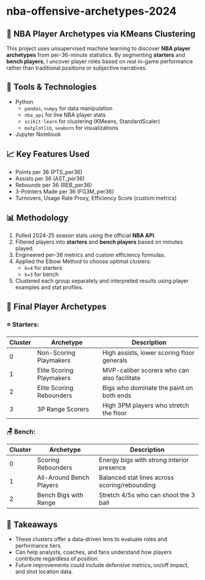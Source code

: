 # nba-offensive-archetypes-2024

## 🏀 NBA Player Archetypes via KMeans Clustering

This project uses unsupervised machine learning to discover **NBA player archetypes** from per-36-minute statistics. By segmenting **starters** and **bench players**, I uncover player roles based on real in-game performance rather than traditional positions or subjective narratives.

## 🔧 Tools & Technologies
- Python
  - `pandas`, `numpy` for data manipulation
  - `nba_api` for live NBA player stats
  - `scikit-learn` for clustering (KMeans, StandardScaler)
  - `matplotlib`, `seaborn` for visualizations
- Jupyter Notebook

## 📈 Key Features Used
- Points per 36 (PTS_per36)
- Assists per 36 (AST_per36)
- Rebounds per 36 (REB_per36)
- 3-Pointers Made per 36 (FG3M_per36)
- Turnovers, Usage Rate Proxy, Efficiency Score (custom metrics)

## 📊 Methodology
1. Pulled 2024-25 season stats using the official **NBA API**.
2. Filtered players into **starters** and **bench players** based on minutes played.
3. Engineered per-36 metrics and custom efficiency formulas.
4. Applied the Elbow Method to choose optimal clusters:
   - `k=4` for starters
   - `k=3` for bench
5. Clustered each group separately and interpreted results using player examples and stat profiles.

## 🧠 Final Player Archetypes

### ⭐ Starters:
| Cluster | Archetype                  | Description                                 |
|---------|----------------------------|---------------------------------------------|
| 0       | Non-Scoring Playmakers     | High assists, lower scoring floor generals   |
| 1       | Elite Scoring Playmakers   | MVP-caliber scorers who can also facilitate |
| 2       | Elite Scoring Rebounders   | Bigs who dominate the paint on both ends     |
| 3       | 3P Range Scorers           | High 3PM players who stretch the floor       |

### 🪑 Bench:
| Cluster | Archetype                | Description                                  |
|---------|--------------------------|----------------------------------------------|
| 0       | Scoring Rebounders       | Energy bigs with strong interior presence    |
| 1       | All-Around Bench Players | Balanced stat lines across scoring/rebounding|
| 2       | Bench Bigs with Range    | Stretch 4/5s who can shoot the 3 ball        |

## 📌 Takeaways
- These clusters offer a data-driven lens to evaluate roles and performance tiers.
- Can help analysts, coaches, and fans understand how players contribute regardless of position.
- Future improvements could include defensive metrics, on/off impact, and shot location data.
